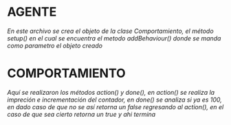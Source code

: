 # AGENTE
*En este archivo se crea el objeto de la clase Comportamiento, el método setup() en el cual se encuentra el metodo addBehaviour()
donde se manda como parametro el objeto creado*

# COMPORTAMIENTO

*Aquí se realizaron los métodos action() y done(), en action() se realiza la impreción e incrementación del contador, en done() se analiza si ya 
es 100, en dado caso de que no se así retorna un false regresando al action(), en el caso de que sea cierto retorna un true y ahi termina*
